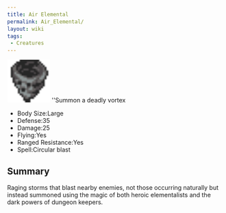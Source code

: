 ```yaml
---
title: Air Elemental
permalink: Air_Elemental/
layout: wiki
tags:
 - Creatures
---
```


<img src="air_element.png" title="fig:air_element.png" alt="air_element.png" width="100" />
''Summon a deadly vortex

-   Body Size:Large
-   Defense:35
-   Damage:25
-   Flying:Yes
-   Ranged Resistance:Yes
-   Spell:Circular blast

Summary
-------

Raging storms that blast nearby enemies, not those occurring naturally
but instead summoned using the magic of both heroic elementalists and
the dark powers of dungeon keepers.
